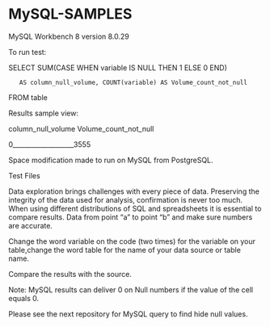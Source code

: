 # MySQL-SAMPLES

MySQL Workbench 8 version 8.0.29 

To run test:  

SELECT SUM(CASE WHEN variable IS NULL THEN 1 ELSE 0 END) 

       AS column_null_volume, COUNT(variable) AS Volume_count_not_null 
       
FROM table
 

Results sample view:  

column_null_volume  Volume_count_not_null 

0___________________3555 

Space modification made to run on MySQL from PostgreSQL.  

 

Test Files 

Data exploration brings challenges with every piece of data. Preserving the integrity of the data used for
analysis, confirmation is never too much. When using different distributions of SQL and spreadsheets it is
essential to compare results. Data from point “a” to point “b” and make sure numbers are accurate. 

Change the word variable on the code (two times) for the variable on your table,change the word table for
the name of your data source or table name.

Compare the results with the source. 

Note: MySQL results can deliver 0 on Null numbers if the value of the cell equals 0. 

Please see the next repository for MySQL query to find hide null values.
